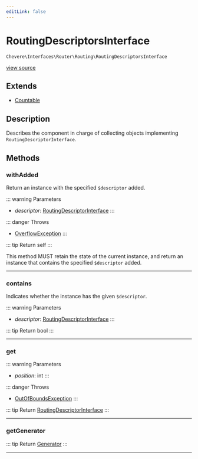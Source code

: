 ```yaml
---
editLink: false
---
```


# RoutingDescriptorsInterface

`Chevere\Interfaces\Router\Routing\RoutingDescriptorsInterface`

[view source](https://github.com/chevere/chevere/blob/master/src/Chevere/Interfaces/Router/Routing/RoutingDescriptorsInterface.php)

## Extends

- [Countable](https://www.php.net/manual/class.countable)

## Description

Describes the component in charge of collecting objects implementing `RoutingDescriptorInterface`.

## Methods

### withAdded

Return an instance with the specified `$descriptor` added.

::: warning Parameters
- *descriptor*: [RoutingDescriptorInterface](./RoutingDescriptorInterface.md)
:::

::: danger Throws
- [OverflowException](../../../Exceptions/Core/OverflowException.md) 
:::

::: tip Return
self
:::

This method MUST retain the state of the current instance, and return
an instance that contains the specified `$descriptor` added.

---

### contains

Indicates whether the instance has the given `$descriptor`.

::: warning Parameters
- *descriptor*: [RoutingDescriptorInterface](./RoutingDescriptorInterface.md)
:::

::: tip Return
bool
:::

---

### get

::: warning Parameters
- *position*: int
:::

::: danger Throws
- [OutOfBoundsException](../../../Exceptions/Core/OutOfBoundsException.md) 
:::

::: tip Return
[RoutingDescriptorInterface](./RoutingDescriptorInterface.md)
:::

---

### getGenerator

::: tip Return
[Generator](https://www.php.net/manual/class.generator)
:::

---
